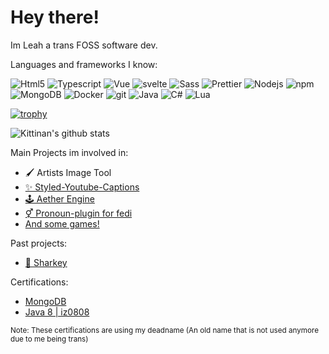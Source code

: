# Hey there!
Im Leah a trans FOSS software dev.

Languages and frameworks I know:
<p>
  <img alt="Html5" src="https://img.shields.io/badge/-Html-45b8d8?style=flat-square&logo=html5&logoColor=white" />
  <img alt="Typescript" src="https://img.shields.io/badge/-Typescript-8DD6F9?style=flat-square&logo=typescript&logoColor=white" /> 
  <img alt="Vue" src="https://img.shields.io/badge/-Vue-2088FF?style=flat-square&logo=vuedotjs&logoColor=white" />
  <img alt="svelte" src="https://img.shields.io/badge/-Svelte-2088FF?style=flat-square&logo=svelte&logoColor=white" />
  <img alt="Sass" src="https://img.shields.io/badge/-Sass-CC6699?style=flat-square&logo=sass&logoColor=white" />
  <img alt="Prettier" src="https://img.shields.io/badge/-Prettier-F7B93E?style=flat-square&logo=prettier&logoColor=white" />
  <img alt="Nodejs" src="https://img.shields.io/badge/-Nodejs-43853d?style=flat-square&logo=Node.js&logoColor=white" />
  <img alt="npm" src="https://img.shields.io/badge/-NPM-CB3837?style=flat-square&logo=npm&logoColor=white" />
  <img alt="MongoDB" src="https://img.shields.io/badge/-MongoDB-13aa52?style=flat-square&logo=mongodb&logoColor=white" />
  <img alt="Docker" src="https://img.shields.io/badge/-Docker-4FC08D?style=flat-square&logo=docker&logoColor=white" />
  <img alt="git" src="https://img.shields.io/badge/-Git-4FC08D?style=flat-square&logo=git&logoColor=white" />
  <img alt="Java" src="https://img.shields.io/badge/-Java-35495E?style=flat-square&logo=openjdk&logoColor=white" />
  <img alt="C#" src="https://img.shields.io/badge/-C%23-35495E?style=flat-square&logoColor=white" />
  <img alt="Lua" src="https://img.shields.io/badge/-Lua-35495E?style=flat-square&logo=lua&logoColor=white" />
</p>

[![trophy](https://github-profile-trophy.vercel.app/?username=chaoticleah&theme=onedark)](https://github.com/ryo-ma/github-profile-trophy)

![Kittinan's github stats](https://github-readme-stats.vercel.app/api?username=chaoticleah&show_icons=true&title_color=fff&icon_color=79ff97&text_color=9f9f9f&bg_color=151515)

Main Projects im involved in:
 - 🖌️ Artists Image Tool
 - [✨ Styled-Youtube-Captions](https://github.com/ChaoticLeah/Styled-Youtube-Captions)
 - [🕹️ Aether Engine](https://chaoticleah.github.io/Aether-Engine/)
 - [⚥ Pronoun-plugin for fedi](https://github.com/ChaoticLeah/pronoun-plugin)
 - [And some games!](https://chaotickitsune.itch.io/)

Past projects:
 - [🦈 Sharkey](https://activitypub.software/TransFem-org/Sharkey)

Certifications:
- [MongoDB](https://learn.mongodb.com/c/obnzRICfWE-cth_URRpl1w)
- [Java 8 | iz0808](https://catalog-education.oracle.com/pls/certview/sharebadge?id=31B61DFFFE18474875669E027895684D49EA45093B82A4817AC7B7454A10E3C5 )

<sub>Note: These certifications are using my deadname (An old name that is not used anymore due to me being trans)</sub>
